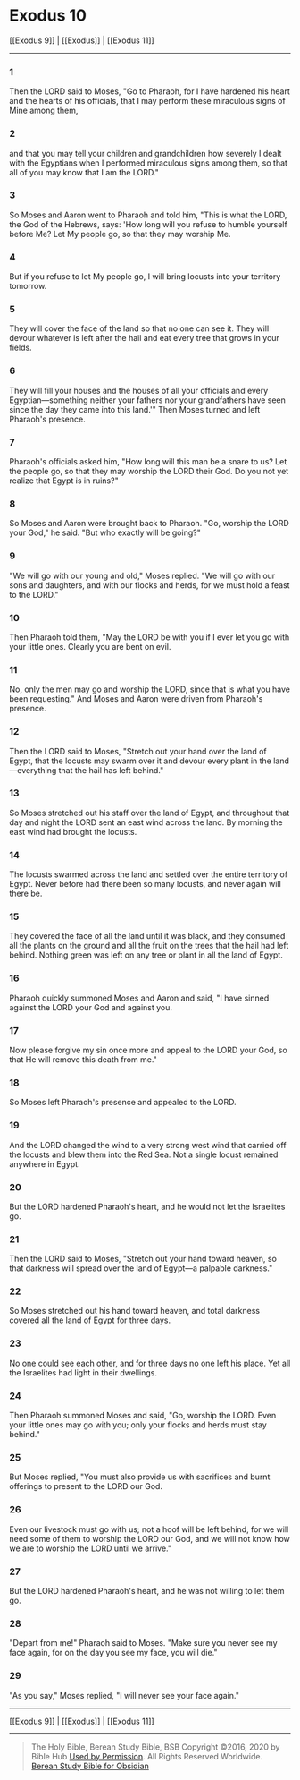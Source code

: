 # Exodus 10

[[Exodus 9]] | [[Exodus]] | [[Exodus 11]]

---

### 1
Then the LORD said to Moses, "Go to Pharaoh, for I have hardened his heart and the hearts of his officials, that I may perform these miraculous signs of Mine among them,

### 2
and that you may tell your children and grandchildren how severely I dealt with the Egyptians when I performed miraculous signs among them, so that all of you may know that I am the LORD."

### 3
So Moses and Aaron went to Pharaoh and told him, "This is what the LORD, the God of the Hebrews, says: 'How long will you refuse to humble yourself before Me? Let My people go, so that they may worship Me.

### 4
But if you refuse to let My people go, I will bring locusts into your territory tomorrow.

### 5
They will cover the face of the land so that no one can see it. They will devour whatever is left after the hail and eat every tree that grows in your fields.

### 6
They will fill your houses and the houses of all your officials and every Egyptian—something neither your fathers nor your grandfathers have seen since the day they came into this land.'" Then Moses turned and left Pharaoh's presence.

### 7
Pharaoh's officials asked him, "How long will this man be a snare to us? Let the people go, so that they may worship the LORD their God. Do you not yet realize that Egypt is in ruins?"

### 8
So Moses and Aaron were brought back to Pharaoh. "Go, worship the LORD your God," he said. "But who exactly will be going?"

### 9
"We will go with our young and old," Moses replied. "We will go with our sons and daughters, and with our flocks and herds, for we must hold a feast to the LORD."

### 10
Then Pharaoh told them, "May the LORD be with you if I ever let you go with your little ones. Clearly you are bent on evil.

### 11
No, only the men may go and worship the LORD, since that is what you have been requesting." And Moses and Aaron were driven from Pharaoh's presence.

### 12
Then the LORD said to Moses, "Stretch out your hand over the land of Egypt, that the locusts may swarm over it and devour every plant in the land—everything that the hail has left behind."

### 13
So Moses stretched out his staff over the land of Egypt, and throughout that day and night the LORD sent an east wind across the land. By morning the east wind had brought the locusts.

### 14
The locusts swarmed across the land and settled over the entire territory of Egypt. Never before had there been so many locusts, and never again will there be.

### 15
They covered the face of all the land until it was black, and they consumed all the plants on the ground and all the fruit on the trees that the hail had left behind. Nothing green was left on any tree or plant in all the land of Egypt.

### 16
Pharaoh quickly summoned Moses and Aaron and said, "I have sinned against the LORD your God and against you.

### 17
Now please forgive my sin once more and appeal to the LORD your God, so that He will remove this death from me."

### 18
So Moses left Pharaoh's presence and appealed to the LORD.

### 19
And the LORD changed the wind to a very strong west wind that carried off the locusts and blew them into the Red Sea. Not a single locust remained anywhere in Egypt.

### 20
But the LORD hardened Pharaoh's heart, and he would not let the Israelites go.

### 21
Then the LORD said to Moses, "Stretch out your hand toward heaven, so that darkness will spread over the land of Egypt—a palpable darkness."

### 22
So Moses stretched out his hand toward heaven, and total darkness covered all the land of Egypt for three days.

### 23
No one could see each other, and for three days no one left his place. Yet all the Israelites had light in their dwellings.

### 24
Then Pharaoh summoned Moses and said, "Go, worship the LORD. Even your little ones may go with you; only your flocks and herds must stay behind."

### 25
But Moses replied, "You must also provide us with sacrifices and burnt offerings to present to the LORD our God.

### 26
Even our livestock must go with us; not a hoof will be left behind, for we will need some of them to worship the LORD our God, and we will not know how we are to worship the LORD until we arrive."

### 27
But the LORD hardened Pharaoh's heart, and he was not willing to let them go.

### 28
"Depart from me!" Pharaoh said to Moses. "Make sure you never see my face again, for on the day you see my face, you will die."

### 29
"As you say," Moses replied, "I will never see your face again."

---

[[Exodus 9]] | [[Exodus]] | [[Exodus 11]]

---

> The Holy Bible, Berean Study Bible, BSB
> Copyright &copy;2016, 2020 by Bible Hub
> [Used by Permission](https://berean.bible/terms.htm). All Rights Reserved Worldwide.
> [Berean Study Bible for Obsidian](https://github.com/gapmiss/berean-study-bible-for-obsidian)</small>

